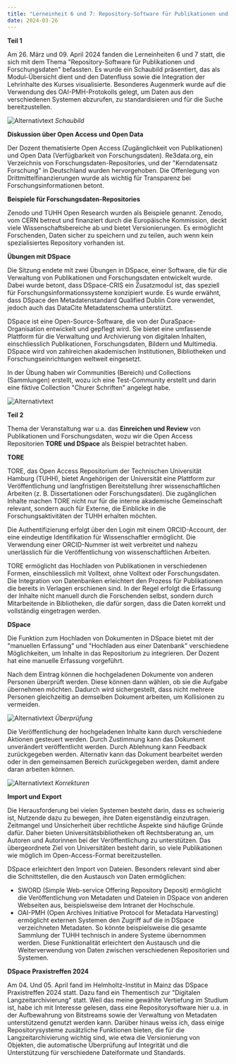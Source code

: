 ```yaml
---
title: "Lerneinheit 6 und 7: Repository-Software für Publikationen und Forschungsdaten Teile 1 und 2"
date: 2024-03-26
---
```


**Teil 1**

Am 26. März und 09. April 2024 fanden die Lerneinheiten 6 und 7 statt, die sich mit dem Thema "Repository-Software für Publikationen und Forschungsdaten" befassten. Es wurde ein Schaubild präsentiert, das als Modul-Übersicht dient und den Datenfluss sowie die Integration der Lehrinhalte des Kurses visualisierte. Besonderes Augenmerk wurde auf die Verwendung des OAI-PMH-Protokolls gelegt, um Daten aus den verschiedenen Systemen abzurufen, zu standardisieren und für die Suche bereitzustellen. 

![Alternativtext](https://jonasbracchi.github.io/bain-lerntagebuch/images/schaubild.png)
*Schaubild*

**Diskussion über Open Access und Open Data**

Der Dozent thematisierte Open Access (Zugänglichkeit von Publikationen) und Open Data (Verfügbarkeit von Forschungsdaten). Re3data.org, ein Verzeichnis von Forschungsdaten-Repositories, und der "Kerndatensatz Forschung" in Deutschland wurden hervorgehoben. Die Offenlegung von Drittmittelfinanzierungen wurde als wichtig für Transparenz bei Forschungsinformationen betont.

**Beispiele für Forschungsdaten-Repositories**

Zenodo und TUHH Open Research wurden als Beispiele genannt. Zenodo, vom CERN betreut und finanziert durch die Europäische Kommission, deckt viele Wissenschaftsbereiche ab und bietet Versionierungen. Es ermöglicht Forschenden, Daten sicher zu speichern und zu teilen, auch wenn kein spezialisiertes Repository vorhanden ist.

**Übungen mit DSpace**

Die Sitzung endete mit zwei Übungen in DSpace, einer Software, die für die Verwaltung von Publikationen und Forschungsdaten entwickelt wurde. Dabei wurde betont, dass DSpace-CRIS ein Zusatzmodul ist, das speziell für Forschungsinformationssysteme konzipiert wurde. Es wurde erwähnt, dass DSpace den Metadatenstandard Qualified Dublin Core verwendet, jedoch auch das DataCite Metadatenschema unterstützt. 

DSpace ist eine Open-Source-Software, die von der DuraSpace-Organisation entwickelt und gepflegt wird. Sie bietet eine umfassende Plattform für die Verwaltung und Archivierung von digitalen Inhalten, einschliesslich Publikationen, Forschungsdaten, Bildern und Multimedia. DSpace wird von zahlreichen akademischen Institutionen, Bibliotheken und Forschungseinrichtungen weltweit eingesetzt.

In der Übung haben wir Communities (Bereich) und Collections (Sammlungen) erstellt, wozu ich eine Test-Community erstellt und darin eine fiktive Collection "Churer Schriften" angelegt habe.

![Alternativtext](https://jonasbracchi.github.io/bain-lerntagebuch/images/dspace.png)

**Teil 2**

Thema der Veranstaltung war u.a. das **Einreichen und Review** von Publikationen und Forschungsdaten, wozu wir die Open Access Repositorien **TORE und DSpace** als Beispiel betrachtet haben. 

**TORE**

TORE, das Open Access Repositorium der Technischen Universität Hamburg (TUHH), bietet Angehörigen der Universität eine Plattform zur Veröffentlichung und langfristigen Bereitstellung ihrer wissenschaftlichen Arbeiten (z. B. Dissertationen oder Forschungsdaten). Die zugänglichen Inhalte machen TORE nicht nur für die interne akademische Gemeinschaft relevant, sondern auch für Externe, die Einblicke in die Forschungsaktivitäten der TUHH erhalten möchten. 

Die Authentifizierung erfolgt über den Login mit einem ORCID-Account, der eine eindeutige Identifikation für Wissenschaftler ermöglicht. Die Verwendung einer ORCID-Nummer ist weit verbreitet und nahezu unerlässlich für die Veröffentlichung von wissenschaftlichen Arbeiten.
 
TORE ermöglicht das Hochladen von Publikationen in verschiedenen Formen, einschliesslich mit Volltext, ohne Volltext oder Forschungsdaten. Die Integration von Datenbanken erleichtert den Prozess für Publikationen die bereits in Verlagen erschienen sind. In der Regel erfolgt die Erfassung der Inhalte nicht manuell durch die Forschenden selbst, sondern durch Mitarbeitende in Bibliotheken, die dafür sorgen, dass die Daten korrekt und vollständig eingetragen werden. 

**DSpace**

Die Funktion zum Hochladen von Dokumenten in DSpace bietet mit der "manuellen Erfassung" und "Hochladen aus einer Datenbank" verschiedene Möglichkeiten, um Inhalte in das Repositorium zu integrieren. Der Dozent hat eine manuelle Erfassung vorgeführt.

Nach dem Eintrag können die hochgeladenen Dokumente von anderen Personen überprüft werden. Diese können dann wählen, ob sie die Aufgabe übernehmen möchten. Dadurch wird sichergestellt, dass nicht mehrere Personen gleichzeitig an demselben Dokument arbeiten, um Kollisionen zu vermeiden.

![Alternativtext](https://jonasbracchi.github.io/bain-lerntagebuch/images/übernehmen.png)
*Überprüfung*

Die Veröffentlichung der hochgeladenen Inhalte kann durch verschiedene Aktionen gesteuert werden. Durch Zustimmung kann das Dokument unverändert veröffentlicht werden. Durch Ablehnung kann Feedback zurückgegeben werden. Alternativ kann das Dokument bearbeitet werden oder in den gemeinsamen Bereich zurückgegeben werden, damit andere daran arbeiten können.

![Alternativtext](https://jonasbracchi.github.io/bain-lerntagebuch/images/zustimmen.png)
*Korrekturen*

**Import und Export**

Die Herausforderung bei vielen Systemen besteht darin, dass es schwierig ist, Nutzende dazu zu bewegen, ihre Daten eigenständig einzutragen. Zeitmangel und Unsicherheit über rechtliche Aspekte sind häufige Gründe dafür. Daher bieten Universitätsbibliotheken oft Rechtsberatung an, um Autoren und Autorinnen bei der Veröffentlichung zu unterstützen. Das übergeordnete Ziel von Universitäten besteht darin, so viele Publikationen wie möglich im Open-Access-Format bereitzustellen. 

DSpace erleichtert den Import von Dateien. Besonders relevant sind aber die Schnittstellen, die den Austausch von Daten ermöglichen:

- SWORD (Simple Web-service Offering Repository Deposit) ermöglicht die Veröffentlichung von Metadaten und Dateien in DSpace von anderen Webseiten aus, beispielsweise dem Intranet der Hochschule. 
- OAI-PMH (Open Archives Initiative Protocol for Metadata Harvesting) ermöglicht externen Systemen den Zugriff auf die in DSpace verzeichneten Metadaten. So könnte beispielsweise die gesamte Sammlung der TUHH technisch in andere Systeme übernommen werden. Diese Funktionalität erleichtert den Austausch und die Weiterverwendung von Daten zwischen verschiedenen Repositorien und Systemen. 

**DSpace Praxistreffen 2024**

Am 04. Und 05. April fand im Helmholtz-Institut in Mainz das  DSpace Praxistreffen 2024 statt. Dazu fand ein Thementisch zur "Digitalen Langzeitarchivierung" statt. Weil das meine gewählte Vertiefung im Studium ist, habe ich mit Interesse gelesen, dass eine Repositorysoftware hier u.a. in der Aufbewahrung von Bitstreams sowie der Verwaltung von Metadaten unterstützend genutzt werden kann. Darüber hinaus weiss ich, dass einige Repositorysysteme zusätzliche Funktionen bieten, die für die Langzeitarchivierung wichtig sind, wie etwa die Versionierung von Objekten, die automatische Überprüfung auf Integrität und die Unterstützung für verschiedene Dateiformate und Standards. 

